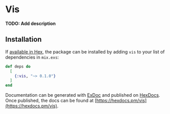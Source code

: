 # Vis

**TODO: Add description**

## Installation

If [available in Hex](https://hex.pm/docs/publish), the package can be installed
by adding `vis` to your list of dependencies in `mix.exs`:

```elixir
def deps do
  [
    {:vis, "~> 0.1.0"}
  ]
end
```

Documentation can be generated with [ExDoc](https://github.com/elixir-lang/ex_doc)
and published on [HexDocs](https://hexdocs.pm). Once published, the docs can
be found at [https://hexdocs.pm/vis](https://hexdocs.pm/vis).


